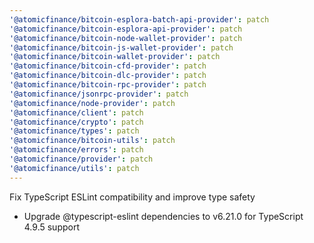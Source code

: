 ```yaml
---
'@atomicfinance/bitcoin-esplora-batch-api-provider': patch
'@atomicfinance/bitcoin-esplora-api-provider': patch
'@atomicfinance/bitcoin-node-wallet-provider': patch
'@atomicfinance/bitcoin-js-wallet-provider': patch
'@atomicfinance/bitcoin-wallet-provider': patch
'@atomicfinance/bitcoin-cfd-provider': patch
'@atomicfinance/bitcoin-dlc-provider': patch
'@atomicfinance/bitcoin-rpc-provider': patch
'@atomicfinance/jsonrpc-provider': patch
'@atomicfinance/node-provider': patch
'@atomicfinance/client': patch
'@atomicfinance/crypto': patch
'@atomicfinance/types': patch
'@atomicfinance/bitcoin-utils': patch
'@atomicfinance/errors': patch
'@atomicfinance/provider': patch
'@atomicfinance/utils': patch
---
```


Fix TypeScript ESLint compatibility and improve type safety

- Upgrade @typescript-eslint dependencies to v6.21.0 for TypeScript 4.9.5 support
